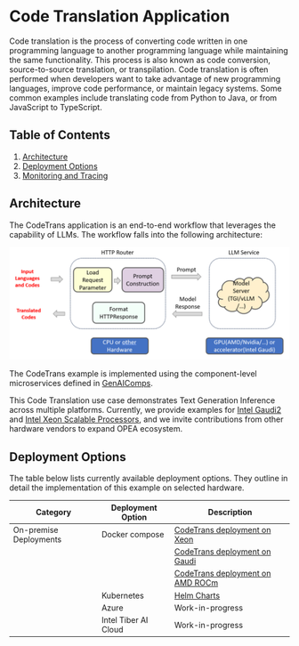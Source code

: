 # Code Translation Application

Code translation is the process of converting code written in one programming language to another programming language while maintaining the same functionality. This process is also known as code conversion, source-to-source translation, or transpilation. Code translation is often performed when developers want to take advantage of new programming languages, improve code performance, or maintain legacy systems. Some common examples include translating code from Python to Java, or from JavaScript to TypeScript.

## Table of Contents

1. [Architecture](#architecture)
2. [Deployment Options](#deployment-options)
3. [Monitoring and Tracing](./README_miscellaneous.md)

## Architecture

The CodeTrans application is an end-to-end workflow that leverages the capability of LLMs. The workflow falls into the following architecture:

![architecture](./assets/img/code_trans_architecture.png)

The CodeTrans example is implemented using the component-level microservices defined in [GenAIComps](https://github.com/opea-project/GenAIComps).

This Code Translation use case demonstrates Text Generation Inference across multiple platforms. Currently, we provide examples for [Intel Gaudi2](https://www.intel.com/content/www/us/en/products/details/processors/ai-accelerators/gaudi-overview.html) and [Intel Xeon Scalable Processors](https://www.intel.com/content/www/us/en/products/details/processors/xeon.html), and we invite contributions from other hardware vendors to expand OPEA ecosystem.

## Deployment Options

The table below lists currently available deployment options. They outline in detail the implementation of this example on selected hardware.

| Category               | Deployment Option    | Description                                                                 |
| ---------------------- | -------------------- | --------------------------------------------------------------------------- |
| On-premise Deployments | Docker compose       | [CodeTrans deployment on Xeon](./docker_compose/intel/cpu/xeon/README.md)             |
|                        |                      | [CodeTrans deployment on Gaudi](./docker_compose/intel/hpu/gaudi/README.md) |
|                        |                      | [CodeTrans deployment on AMD ROCm](./docker_compose/amd/gpu/rocm/README.md) |
|                        | Kubernetes           | [Helm Charts](./kubernetes/helm/README.md)                                            |
|                        | Azure                | Work-in-progress                                                            |
|                        | Intel Tiber AI Cloud | Work-in-progress                                                            |
